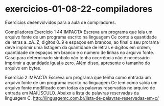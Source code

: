 # exercicios-01-08-22-compiladores
Exercicios desenvolvidos para a aula de compiladores. 

Compiladores
Exercício 1
44
IMPACTA
Escreva um programa que leia um arquivo fonte de um
programa escrito na linguagem Ce conte a quantidade de
letras a..zA..Z, digitos 0..9 e espaços em brancos, ao final o
seu prorama deve imprimir uma listagem da quantidade de
letras e dígitos em ordem, quantidade de espaços em branco
e o número de linhas no arquivo fonte. Caso para
determinado símbolo não tenha ocorrência não é necessário
imprimir a quantidade igual a zero. Além disso, apresente o
tamanho do arquivo em bytes.


Exercício 2
IMPACTA
Escreva um programa que tenha como entrada um arquivo
fonte de um programa escrito na linguagem Ce tem como
saída um arquivo fonte modificado com todas as palavras
reservadas no arquivo de entrada em MAIÚSCULO. Abaixo a
lista de palavras reservadas da linguagem C.
http://linguagemc.com.br/lista-de-palavras-reservadas-em-c/
